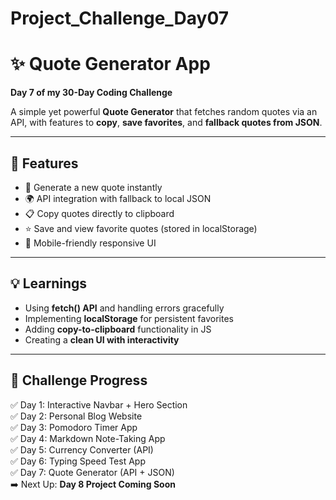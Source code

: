 # Project_Challenge_Day07

# ✨ Quote Generator App  
**Day 7 of my 30-Day Coding Challenge**  

A simple yet powerful **Quote Generator** that fetches random quotes via an API, with features to **copy**, **save favorites**, and **fallback quotes from JSON**.  

---

## 🚀 Features  
- 🔄 Generate a new quote instantly  
- 🌍 API integration with fallback to local JSON  
- 📋 Copy quotes directly to clipboard  
- ⭐ Save and view favorite quotes (stored in localStorage)  
- 📱 Mobile-friendly responsive UI  

---

## 💡 Learnings  
- Using **fetch() API** and handling errors gracefully  
- Implementing **localStorage** for persistent favorites  
- Adding **copy-to-clipboard** functionality in JS  
- Creating a **clean UI with interactivity**  

---

## 📅 Challenge Progress  
✅ Day 1: Interactive Navbar + Hero Section  
✅ Day 2: Personal Blog Website  
✅ Day 3: Pomodoro Timer App  
✅ Day 4: Markdown Note-Taking App  
✅ Day 5: Currency Converter (API)  
✅ Day 6: Typing Speed Test App  
✅ Day 7: Quote Generator (API + JSON)  
➡️ Next Up: **Day 8 Project Coming Soon**  
